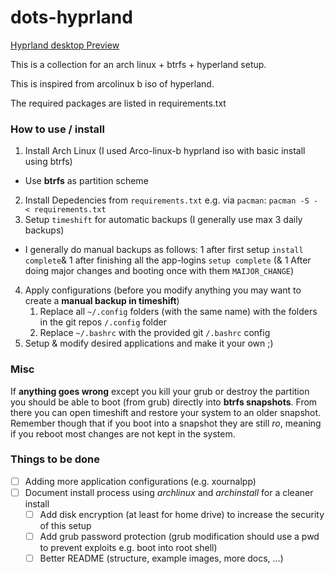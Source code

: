 # dots-hyprland

[Hyprland desktop Preview](https://www.deviantart.com/4ctiv/art/Arcolinux-Custom-Hyprland-desktop-waybar-984360872)

This is a collection for an arch linux + btrfs + hyperland setup.

This is inspired from arcolinux b iso of hyperland.

The required packages are listed in requirements.txt

### How to use / install
1) Install Arch Linux (I used Arco-linux-b hyprland iso with basic install using btrfs)
  - Use **btrfs** as partition scheme
2) Install Depedencies from `requirements.txt` e.g. via `pacman`: `pacman -S - < requirements.txt`
3) Setup `timeshift` for automatic backups (I generally use max 3 daily backups)
  - I generally do manual backups as follows: 1 after first setup `install complete`& 1 after finishing all the app-logins `setup complete` (& 1 After doing major changes and booting once with them `MAIJOR_CHANGE`)
4) Apply configurations  (before you modify anything you may want to create a **manual backup in timeshift**)
   1) Replace all `~/.config` folders (with the same name) with the folders in the git repos `/.config` folder
   2) Replace `~/.bashrc` with the provided git `/.bashrc` config
5) Setup & modify desired applications and make it your own ;)

### Misc 
If **anything goes wrong** except you kill your grub or destroy the partition you should be able to boot (from grub) directly into **btrfs snapshots**.
From there you can open timeshift and restore your system to an older snapshot. 
Remember though that if you boot into a snapshot they are still *ro*, meaning if you reboot most changes are not kept in the system.

### Things to be done
- [ ] Adding more application configurations (e.g. xournalpp)
- [ ] Document install process using *archlinux* and *archinstall* for a cleaner install
  - [ ] Add disk encryption (at least for home drive) to increase the security of this setup
  - [ ] Add grub password protection (grub modification should use a pwd to prevent exploits e.g. boot into root shell)
  - [ ] Better README (structure, example images, more docs, ...)
